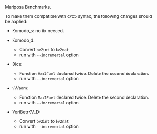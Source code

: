 Mariposa Benchmarks.

To make them compatible with cvc5 syntax, the following changes should be applied:

* Komodo_s: no fix needed.

* Komodo_d: 
    * Convert `bv2int` to `bv2nat`
    * run with `--incremental` option

* Dice:
    * Function `MaxIFuel` declared twice. Delete the second declaration.
    * run with `--incremental` option

* vWasm:
    * Function `MaxIFuel` declared twice. Delete the second declaration.
    * run with `--incremental` option

* VeriBetrKV_D:
    * Convert `bv2int` to `bv2nat`
    * run with `--incremental` option